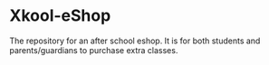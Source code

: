 # Xkool-eShop
The repository for an after school eshop. It is for both students and parents/guardians to purchase extra classes.
